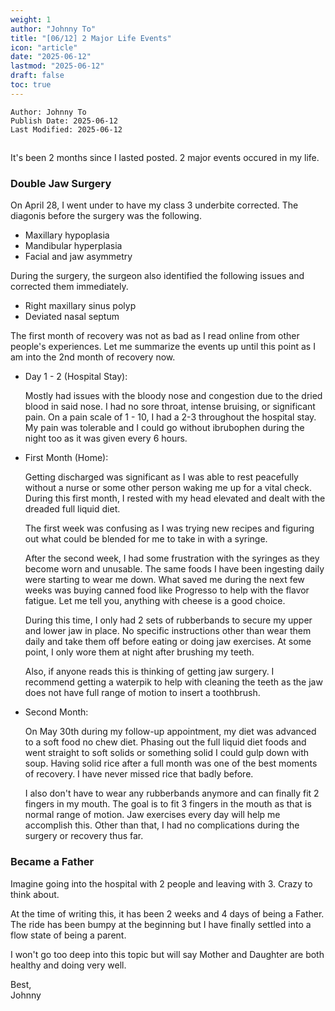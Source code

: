 ```yaml
---
weight: 1
author: "Johnny To"
title: "[06/12] 2 Major Life Events"
icon: "article"
date: "2025-06-12"
lastmod: "2025-06-12"
draft: false
toc: true
---
```

	Author: Johnny To
	Publish Date: 2025-06-12
	Last Modified: 2025-06-12
##

It's been 2 months since I lasted posted. 2 major events occured in my life.

### Double Jaw Surgery

On April 28, I went under to have my class 3 underbite corrected. The diagonis before the surgery was the following.

* Maxillary hypoplasia
* Mandibular hyperplasia
* Facial and jaw asymmetry

During the surgery, the surgeon also identified the following issues and corrected them immediately.

* Right maxillary sinus polyp
* Deviated nasal septum

The first month of recovery was not as bad as I read online from other people's experiences. Let me summarize the events up until this point as I am into the 2nd month of recovery now.

* Day 1 - 2 (Hospital Stay): 

	Mostly had issues with the bloody nose and congestion due to the dried blood in said nose. I had no sore throat, intense bruising, or significant pain. On a pain scale of 1 - 10, I had a 2-3 throughout the hospital stay. My pain was tolerable and I could go without ibrubophen during the night too as it was given every 6 hours.

* First Month (Home):

	Getting discharged was significant as I was able to rest peacefully without a nurse or some other person waking me up for a vital check. During this first month, I rested with my head elevated and dealt with the dreaded full liquid diet.

	The first week was confusing as I was trying new recipes and figuring out what could be blended for me to take in with a syringe.

	After the second week, I had some frustration with the syringes as they become worn and unusable. The same foods I have been ingesting daily were starting to wear me down. What saved me during the next few weeks was buying canned food like Progresso to help with the flavor fatigue. Let me tell you, anything with cheese is a good choice.

	During this time, I only had 2 sets of rubberbands to secure my upper and lower jaw in place. No specific instructions other than wear them daily and take them off before eating or doing jaw exercises. At some point, I only wore them at night after brushing my teeth.

	Also, if anyone reads this is thinking of getting jaw surgery. I recommend getting a waterpik to help with cleaning the teeth as the jaw does not have full range of motion to insert a toothbrush.

* Second Month:

	On May 30th during my follow-up appointment, my diet was advanced to a soft food no chew diet. Phasing out the full liquid diet foods and went straight to soft solids or something solid I could gulp down with soup. Having solid rice after a full month was one of the best moments of recovery. I have never missed rice that badly before.

	I also don't have to wear any rubberbands anymore and can finally fit 2 fingers in my mouth. The goal is to fit 3 fingers in the mouth as that is normal range of motion. Jaw exercises every day will help me accomplish this. Other than that, I had no complications during the surgery or recovery thus far.

### Became a Father

Imagine going into the hospital with 2 people and leaving with 3. Crazy to think about.

At the time of writing this, it has been 2 weeks and 4 days of being a Father. The ride has been bumpy at the beginning but I have finally settled into a flow state of being a parent.

I won't go too deep into this topic but will say Mother and Daughter are both healthy and doing very well.

Best,</br>
Johnny